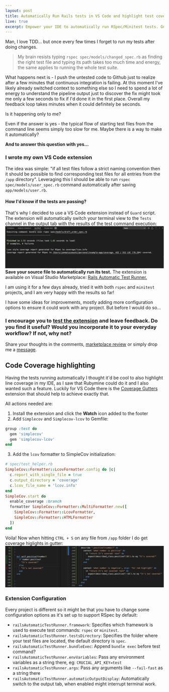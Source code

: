 ```yaml
---
layout: post
title: Automatically Run Rails tests in VS Code and highlight test coverage
live: true
excerpt: Empower your IDE to automatically run RSpec/Minitest tests. Get code coverage highlights with VS Code extension and a few lines of code changed.
---
```


Man, I love TDD... but once every few times I forget to run my tests after doing changes.

> My brain resists typing `rspec spec/models/changed_spec.rb` as finding the right test file and typing its path takes too much time and energy, the same applies to running the whole test suite.


What happens next is - I push the untested code to Github just to realize after a few minutes that continuous integration is failing. At this moment I've likely already switched context to something else so I need to spend a lot of energy to understand the pipeline output just to discover the fix might took me only a few seconds to fix if I'd done it in the first place. Overall my feedback loop takes minutes when it could definitely be seconds.

Is it happening only to me?

Even if the answer is yes - the typical flow of starting test files from the command line seems simply too slow for me. Maybe there is a way to make it automatically?

**And to answer this question with yes...**

### I wrote my own VS Code extension

The idea was simple: "if all test files follow a strict naming convention then it should be possible to find corresponding test files for all entries from the `/app` directory". Leveraging this I should be able to run `rspec spec/models/user_spec.rb` command automatically after saving `app/models/user.rb`.

#### How I'd know if the tests are passing?
That's why I decided to use a VS Code extension instead of `Guard` script. The extension will automatically switch your terminal view to the `Tests` channel in the output tab with the results of the test command execution:
![Vaccination Portal Architecture](/images/Rails-Automatic-Test-Runner-output.png)
**Save your source file to automatically run its test.** The extension is available on Visual Studio Marketplace: [Rails Automatic Test Runner.](https://marketplace.visualstudio.com/items?itemName=jmatuszewski.rails-automatic-test-runner)

I am using it for a few days already, tried it with both `rspec` and `minitest` projects, and I am very happy with the results so far!

I have some ideas for improvements, mostly adding more configuration options to ensure it could work with any project. But before I would do so...

### I encourage you to [test the extension](https://marketplace.visualstudio.com/items?itemName=jmatuszewski.rails-automatic-test-runner) and leave feedback. Do you find it useful? Would you incorporate it to your everyday workflow? If not, why not?
Share your thoughts in the comments, [marketplace review](https://marketplace.visualstudio.com/items?itemName=jmatuszewski.rails-automatic-test-runner&ssr=false#review-details) or simply drop me a [message](mailto:matuszewski.jan@hotmail.com).

## Code Coverage highlighting
Having the tests running automatically I thought it'd be cool to also highlight line coverage in my IDE, as I saw that Rubymine could do it and I also wanted such a feature. Luckily for VS Code there is the [Coverage Gutters](https://marketplace.visualstudio.com/items?itemName=ryanluker.vscode-coverage-gutters) extension that should help to achieve exactly that.

All actions needed are:
1. Install the extension and click the **Watch** icon added to the footer
2. Add `Simplecov` and `Simplecov-lcov` to Gemfile:
```ruby
group :test do
  gem 'simplecov'
  gem 'simplecov-lcov'
end
```

3. Add the `lcov` formatter to SimpleCov initialization:
```ruby
# spec/test_helper.rb
SimpleCov::Formatter::LcovFormatter.config do |c|
  c.report_with_single_file = true
  c.output_directory = 'coverage'
  c.lcov_file_name = 'lcov.info'
end
SimpleCov.start do
  enable_coverage :branch
  formatter SimpleCov::Formatter::MultiFormatter.new([
    SimpleCov::Formatter::LcovFormatter,
    SimpleCov::Formatter::HTMLFormatter
  ])
end
```

Voila! Now when hitting `CTRL + S` on any file from `/app` folder I do get coverage higlights in gutter:
![VS Code coverage gutters for Rails application](/images/VS-Code-coverage-gutters-for-Rails-application.png)

### Extension Configuration
Every project is different so it might be that you have to change some configuration options as it's set up to support RSpec by default:
-   `railsAutomaticTestRunner.framework`: Specifies which framework is used to execute test commands: `rspec` or `minitest`.
-   `railsAutomaticTestRunner.testsDirectory`: Specifies the folder where your test files are located, the default directory is `spec`.
-   `railsAutomaticTestRunner.bundleExec`: Append `bundle exec` before test command?
-   `railsAutomaticTestRunner.envVariables`: Pass any environment variables as a string there, eg: `CRUCIAL_API_KEY=test`
-   `railsAutomaticTestRunner.args`: Pass any arguments like `--fail-fast` as a string there
-   `railsAutomaticTestRunner.automaticOutputDisplay`: Automatically switch to the output tab, when enabled might interrupt terminal work.
